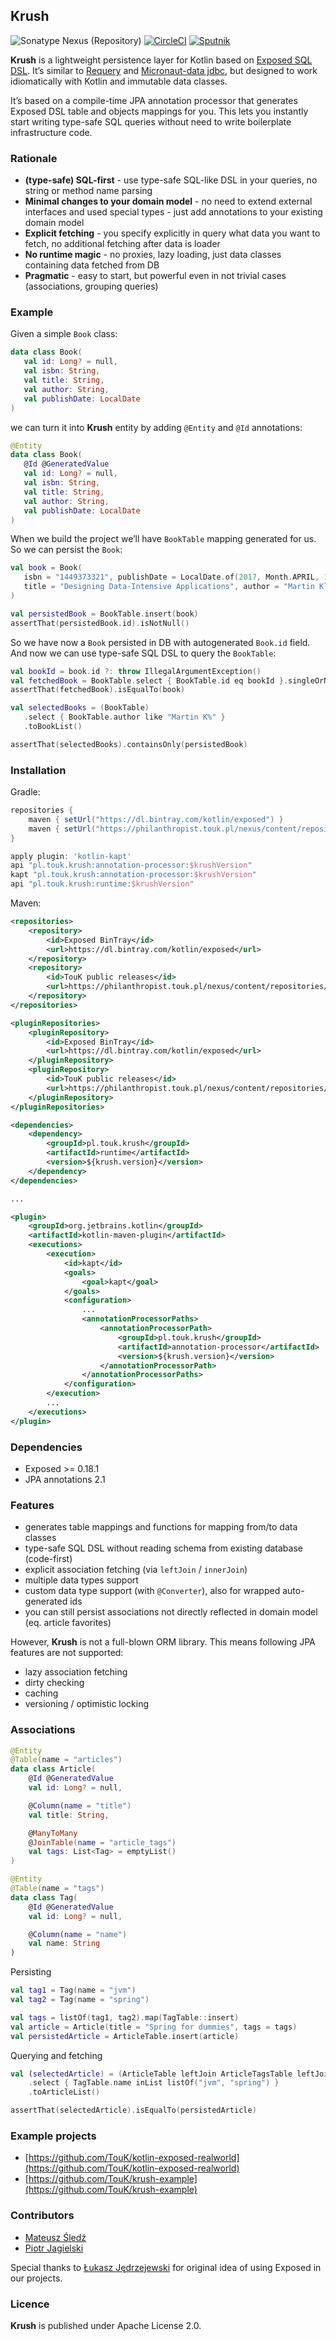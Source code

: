 ## Krush
![Sonatype Nexus (Repository)](https://img.shields.io/nexus/releases/pl.touk.krush/annotation-processor?label=maven&server=https%3A%2F%2Fphilanthropist.touk.pl%2Fnexus)
[![CircleCI](https://circleci.com/gh/TouK/krush.svg?style=svg)](https://circleci.com/gh/TouK/krush)
[![Sputnik](https://sputnik.ci/conf/badge)](https://sputnik.ci/app#/builds/TouK/krush)

**Krush** is a lightweight persistence layer for Kotlin based on [Exposed SQL DSL](https://github.com/JetBrains/Exposed/wiki/DSL). It’s similar to [Requery](http://requery.io) and [Micronaut-data jdbc](https://micronaut-projects.github.io/micronaut-data/latest/guide/#jdbc), but designed to work idiomatically with Kotlin and immutable data classes.

It’s based on a compile-time JPA annotation processor that generates Exposed DSL table and objects mappings for you. This lets you instantly start writing type-safe SQL queries without need to write boilerplate infrastructure code.

### Rationale 
* **(type-safe) SQL-first** - use type-safe SQL-like DSL in your queries, no string or method name parsing 
* **Minimal changes to your domain model** - no need to extend external interfaces and used special types - just add annotations to your existing domain model
* **Explicit fetching** - you specify explicitly in query what data you want to fetch, no additional fetching after data is loader
* **No runtime magic** - no proxies, lazy loading, just data classes containing data fetched from DB
* **Pragmatic** - easy to start, but powerful even in not trivial cases (associations, grouping queries)

### Example
Given a simple `Book` class:

```kotlin
data class Book(
   val id: Long? = null,
   val isbn: String,
   val title: String,
   val author: String,
   val publishDate: LocalDate
)
```

we can turn it into **Krush** entity by adding `@Entity` and `@Id` annotations:

```kotlin
@Entity
data class Book(
   @Id @GeneratedValue
   val id: Long? = null,
   val isbn: String,
   val title: String,
   val author: String,
   val publishDate: LocalDate
)
```

When we build the project we’ll have `BookTable` mapping generated for us. So we can persist the `Book`:

```kotlin
val book = Book(
   isbn = "1449373321", publishDate = LocalDate.of(2017, Month.APRIL, 11),
   title = "Designing Data-Intensive Applications", author = "Martin Kleppmann"
)

val persistedBook = BookTable.insert(book)
assertThat(persistedBook.id).isNotNull()
```

So we have now a `Book` persisted in DB with autogenerated `Book.id` field.
And now we can use type-safe SQL DSL to query the `BookTable`:

```kotlin
val bookId = book.id ?: throw IllegalArgumentException()
val fetchedBook = BookTable.select { BookTable.id eq bookId }.singleOrNull()?.toBook()
assertThat(fetchedBook).isEqualTo(book)

val selectedBooks = (BookTable)
   .select { BookTable.author like "Martin K%" }
   .toBookList()

assertThat(selectedBooks).containsOnly(persistedBook)
```

### Installation
Gradle:
```groovy
repositories {
    maven { setUrl("https://dl.bintray.com/kotlin/exposed") }
    maven { setUrl("https://philanthropist.touk.pl/nexus/content/repositories/releases") }
}

apply plugin: 'kotlin-kapt'
api "pl.touk.krush:annotation-processor:$krushVersion"
kapt "pl.touk.krush:annotation-processor:$krushVersion"
api "pl.touk.krush:runtime:$krushVersion"
```

Maven:
```xml
<repositories>
    <repository>
        <id>Exposed BinTray</id>
        <url>https://dl.bintray.com/kotlin/exposed</url>
    </repository>
    <repository>
        <id>TouK public releases</id>
        <url>https://philanthropist.touk.pl/nexus/content/repositories/releases</url>
    </repository>
</repositories>

<pluginRepositories>
    <pluginRepository>
        <id>Exposed BinTray</id>
        <url>https://dl.bintray.com/kotlin/exposed</url>
    </pluginRepository>
    <pluginRepository>
        <id>TouK public releases</id>
        <url>https://philanthropist.touk.pl/nexus/content/repositories/releases</url>
    </pluginRepository>
</pluginRepositories>

<dependencies>
    <dependency>
        <groupId>pl.touk.krush</groupId>
        <artifactId>runtime</artifactId>
        <version>${krush.version}</version>
    </dependency>
</dependencies>

...

<plugin>
    <groupId>org.jetbrains.kotlin</groupId>
    <artifactId>kotlin-maven-plugin</artifactId>
    <executions>
        <execution>
            <id>kapt</id>
            <goals>
                <goal>kapt</goal>
            </goals>
            <configuration>
                ...
                <annotationProcessorPaths>
                    <annotationProcessorPath>
                        <groupId>pl.touk.krush</groupId>
                        <artifactId>annotation-processor</artifactId>
                        <version>${krush.version}</version>
                    </annotationProcessorPath>
                </annotationProcessorPaths>
            </configuration>
        </execution>
        ...
    </executions>
</plugin>
```

### Dependencies
* Exposed >= 0.18.1
* JPA annotations 2.1

### Features
* generates table mappings and functions for mapping from/to data classes
* type-safe SQL DSL without reading schema from existing database (code-first)
* explicit association fetching (via `leftJoin` / `innerJoin`)
* multiple data types support
* custom data type support (with `@Converter`), also for wrapped auto-generated ids
* you can still persist associations not directly reflected in domain model (eq. article favorites) 

However, **Krush** is not a full-blown ORM library. This means following JPA features are not supported:
* lazy association fetching
* dirty checking
* caching
* versioning / optimistic locking

### Associations

```kotlin
@Entity
@Table(name = "articles")
data class Article(
    @Id @GeneratedValue
    val id: Long? = null,

    @Column(name = "title")
    val title: String,

    @ManyToMany
    @JoinTable(name = "article_tags")
    val tags: List<Tag> = emptyList()
)

@Entity
@Table(name = "tags")
data class Tag(
    @Id @GeneratedValue
    val id: Long? = null,

    @Column(name = "name")
    val name: String
)
```

Persisting

```kotlin
val tag1 = Tag(name = "jvm")
val tag2 = Tag(name = "spring")

val tags = listOf(tag1, tag2).map(TagTable::insert)
val article = Article(title = "Spring for dummies", tags = tags)
val persistedArticle = ArticleTable.insert(article)
```

Querying and fetching
```kotlin
val (selectedArticle) = (ArticleTable leftJoin ArticleTagsTable leftJoin TagTable)
    .select { TagTable.name inList listOf("jvm", "spring") }
    .toArticleList()

assertThat(selectedArticle).isEqualTo(persistedArticle)
```

### Example projects

* [https://github.com/TouK/kotlin-exposed-realworld](https://github.com/TouK/kotlin-exposed-realworld)
* [https://github.com/TouK/krush-example](https://github.com/TouK/krush-example)

### Contributors
* [Mateusz Śledź](https://github.com/mateuszsledz)
* [Piotr Jagielski](https://github.com/pjagielski)

Special thanks to [Łukasz Jędrzejewski](https://github.com/jedrz) for original idea of using Exposed in our projects.

### Licence
**Krush** is published under Apache License 2.0.
